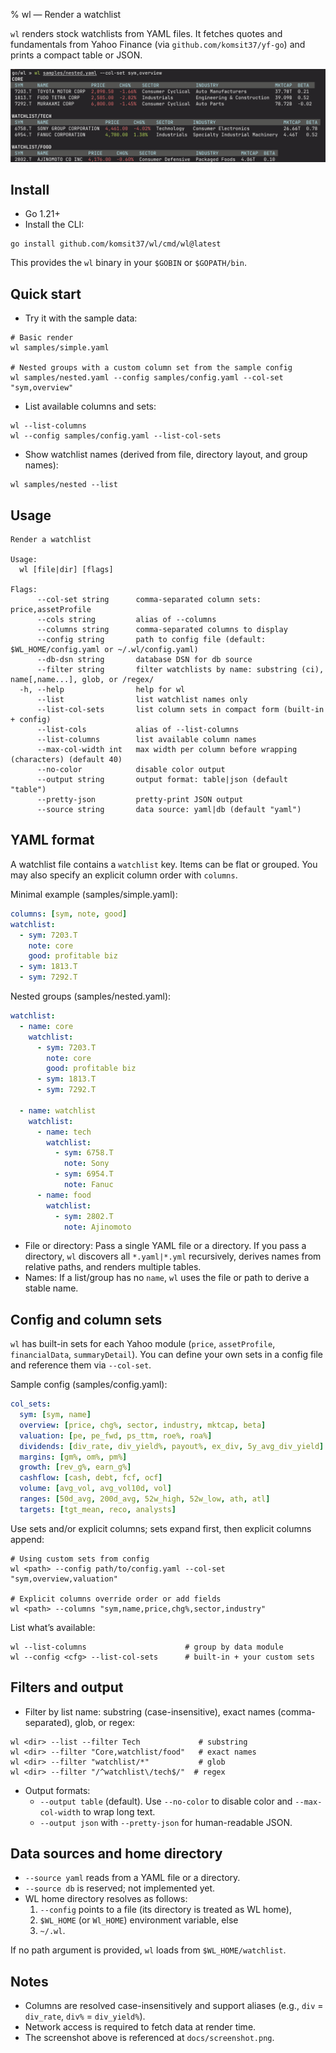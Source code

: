% wl — Render a watchlist

`wl` renders stock watchlists from YAML files. It fetches quotes and fundamentals from Yahoo Finance (via `github.com/komsit37/yf-go`) and prints a compact table or JSON.

![Screenshot](refs/screenshot.png)

## Install

- Go 1.21+
- Install the CLI:

```
go install github.com/komsit37/wl/cmd/wl@latest
```

This provides the `wl` binary in your `$GOBIN` or `$GOPATH/bin`.

## Quick start

- Try it with the sample data:

```
# Basic render
wl samples/simple.yaml

# Nested groups with a custom column set from the sample config
wl samples/nested.yaml --config samples/config.yaml --col-set "sym,overview"
```

- List available columns and sets:

```
wl --list-columns
wl --config samples/config.yaml --list-col-sets
```

- Show watchlist names (derived from file, directory layout, and group names):

```
wl samples/nested --list
```

## Usage

```
Render a watchlist

Usage:
  wl [file|dir] [flags]

Flags:
      --col-set string      comma-separated column sets: price,assetProfile
      --cols string         alias of --columns
      --columns string      comma-separated columns to display
      --config string       path to config file (default: $WL_HOME/config.yaml or ~/.wl/config.yaml)
      --db-dsn string       database DSN for db source
      --filter string       filter watchlists by name: substring (ci), name[,name...], glob, or /regex/
  -h, --help                help for wl
      --list                list watchlist names only
      --list-col-sets       list column sets in compact form (built-in + config)
      --list-cols           alias of --list-columns
      --list-columns        list available column names
      --max-col-width int   max width per column before wrapping (characters) (default 40)
      --no-color            disable color output
      --output string       output format: table|json (default "table")
      --pretty-json         pretty-print JSON output
      --source string       data source: yaml|db (default "yaml")
```

## YAML format

A watchlist file contains a `watchlist` key. Items can be flat or grouped. You may also specify an explicit column order with `columns`.

Minimal example (samples/simple.yaml):

```yaml
columns: [sym, note, good]
watchlist:
  - sym: 7203.T
    note: core
    good: profitable biz
  - sym: 1813.T
  - sym: 7292.T
```

Nested groups (samples/nested.yaml):

```yaml
watchlist:
  - name: core
    watchlist:
      - sym: 7203.T
        note: core
        good: profitable biz
      - sym: 1813.T
      - sym: 7292.T

  - name: watchlist
    watchlist:
      - name: tech
        watchlist:
          - sym: 6758.T
            note: Sony
          - sym: 6954.T
            note: Fanuc
      - name: food
        watchlist:
          - sym: 2802.T
            note: Ajinomoto
```

- File or directory: Pass a single YAML file or a directory. If you pass a directory, `wl` discovers all `*.yaml|*.yml` recursively, derives names from relative paths, and renders multiple tables.
- Names: If a list/group has no `name`, `wl` uses the file or path to derive a stable name.

## Config and column sets

`wl` has built-in sets for each Yahoo module (`price`, `assetProfile`, `financialData`, `summaryDetail`). You can define your own sets in a config file and reference them via `--col-set`.

Sample config (samples/config.yaml):

```yaml
col_sets:
  sym: [sym, name]
  overview: [price, chg%, sector, industry, mktcap, beta]
  valuation: [pe, pe_fwd, ps_ttm, roe%, roa%]
  dividends: [div_rate, div_yield%, payout%, ex_div, 5y_avg_div_yield]
  margins: [gm%, om%, pm%]
  growth: [rev_g%, earn_g%]
  cashflow: [cash, debt, fcf, ocf]
  volume: [avg_vol, avg_vol10d, vol]
  ranges: [50d_avg, 200d_avg, 52w_high, 52w_low, ath, atl]
  targets: [tgt_mean, reco, analysts]
```

Use sets and/or explicit columns; sets expand first, then explicit columns append:

```
# Using custom sets from config
wl <path> --config path/to/config.yaml --col-set "sym,overview,valuation"

# Explicit columns override order or add fields
wl <path> --columns "sym,name,price,chg%,sector,industry"
```

List what’s available:

```
wl --list-columns                      # group by data module
wl --config <cfg> --list-col-sets      # built-in + your custom sets
```

## Filters and output

- Filter by list name: substring (case-insensitive), exact names (comma-separated), glob, or regex:

```
wl <dir> --list --filter Tech             # substring
wl <dir> --filter "Core,watchlist/food"   # exact names
wl <dir> --filter "watchlist/*"           # glob
wl <dir> --filter "/^watchlist\/tech$/"  # regex
```

- Output formats:
  - `--output table` (default). Use `--no-color` to disable color and `--max-col-width` to wrap long text.
  - `--output json` with `--pretty-json` for human-readable JSON.

## Data sources and home directory

- `--source yaml` reads from a YAML file or a directory.
- `--source db` is reserved; not implemented yet.
- WL home directory resolves as follows:
  1) `--config` points to a file (its directory is treated as WL home),
  2) `$WL_HOME` (or `Wl_HOME`) environment variable, else
  3) `~/.wl`.

If no path argument is provided, `wl` loads from `$WL_HOME/watchlist`.

## Notes

- Columns are resolved case-insensitively and support aliases (e.g., `div` = `div_rate`, `div%` = `div_yield%`).
- Network access is required to fetch data at render time.
- The screenshot above is referenced at `docs/screenshot.png`.

